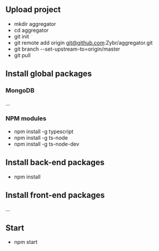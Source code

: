 ## Upload project
+ mkdir aggregator
+ cd aggregator
+ git init
+ git remote add origin git@github.com:Zybr/aggregator.git
+ git branch --set-upstream-to=origin/master
+ git pull

## Install global packages
### MongoDB
...
### NPM modules
+ npm install -g typescript
+ npm install -g ts-node
+ npm install -g ts-node-dev

## Install back-end packages
+ npm install

## Install front-end packages
...

## Start
+ npm start
